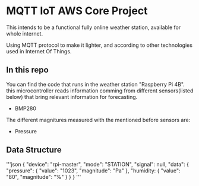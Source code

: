 # MQTT IoT AWS Core Project

This intends to be a functional fully online weather station, available for whole internet.

Using MQTT protocol to make it lighter, and according to other technologies used in Internet Of Things.


## In this repo

You can find the code that runs in the weather station "Raspberry Pi 4B". this microcontroller reads information comming from different sensors(listed below) that bring relevant information for forecasting.

- BMP280


The different magnitures measured with the mentioned before sensors are:

- Pressure

## Data Structure

'''json
{
    "device": "rpi-master",
    "mode": "STATION",
    "signal": null,
    "data": {
        "pressure": {
            "value": "1023",
            "magnitude": "Pa"
        },
        "humidity: {
            "value": "80",
            "magnitude": "%"
        }
    }
}
'''